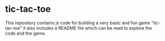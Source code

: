 # tic-tac-toe
This repository contains js code for building a very basic and fun game "tic-tac-toe" it also includes a README file which can be read to explore the code and the game.
